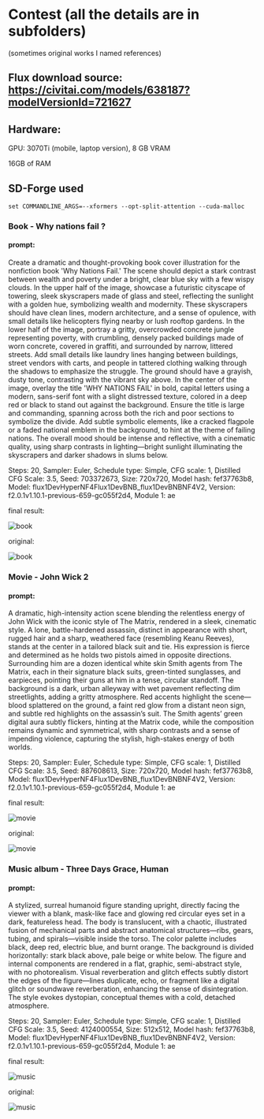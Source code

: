 # Contest (all the details are in subfolders)

(sometimes original works I named references)

## Flux download source: https://civitai.com/models/638187?modelVersionId=721627

## Hardware:
GPU: 3070Ti (mobile, laptop version), 8 GB VRAM

16GB of RAM

## SD-Forge used

`set COMMANDLINE_ARGS=--xformers --opt-split-attention --cuda-malloc`

### Book - Why nations fail ?

#### prompt:

Create a dramatic and thought-provoking book cover illustration for the nonfiction book 'Why Nations Fail.' The scene should depict a stark contrast between wealth and poverty under a bright, clear blue sky with a few wispy clouds. In the upper half of the image, showcase a futuristic cityscape of towering, sleek skyscrapers made of glass and steel, reflecting the sunlight with a golden hue, symbolizing wealth and modernity. These skyscrapers should have clean lines, modern architecture, and a sense of opulence, with small details like helicopters flying nearby or lush rooftop gardens. In the lower half of the image, portray a gritty, overcrowded concrete jungle representing poverty, with crumbling, densely packed buildings made of worn concrete, covered in graffiti, and surrounded by narrow, littered streets. Add small details like laundry lines hanging between buildings, street vendors with carts, and people in tattered clothing walking through the shadows to emphasize the struggle. The ground should have a grayish, dusty tone, contrasting with the vibrant sky above. In the center of the image, overlay the title 'WHY NATIONS FAIL' in bold, capital letters using a modern, sans-serif font with a slight distressed texture, colored in a deep red or black to stand out against the background. Ensure the title is large and commanding, spanning across both the rich and poor sections to symbolize the divide. Add subtle symbolic elements, like a cracked flagpole or a faded national emblem in the background, to hint at the theme of failing nations. The overall mood should be intense and reflective, with a cinematic quality, using sharp contrasts in lighting—bright sunlight illuminating the skyscrapers and darker shadows in slums below.

Steps: 20, Sampler: Euler, Schedule type: Simple, CFG scale: 1, Distilled CFG Scale: 3.5, Seed: 703372673, Size: 720x720, Model hash: fef37763b8, Model: flux1DevHyperNF4Flux1DevBNB_flux1DevBNBNF4V2, Version: f2.0.1v1.10.1-previous-659-gc055f2d4, Module 1: ae


final result:

![book](book/final_image.png)


original:

![book](book/original_reference.png)

### Movie - John Wick 2

#### prompt:
A dramatic, high-intensity action scene blending the relentless energy of John Wick with the iconic style of The Matrix, rendered in a sleek, cinematic style. A lone, battle-hardened assassin, distinct in appearance with short, rugged hair and a sharp, weathered face (resembling Keanu Reeves), stands at the center in a tailored black suit and tie. His expression is fierce and determined as he holds two pistols aimed in opposite directions. Surrounding him are a dozen identical white skin Smith agents from The Matrix, each in their signature black suits, green-tinted sunglasses, and earpieces, pointing their guns at him in a tense, circular standoff. The background is a dark, urban alleyway with wet pavement reflecting dim streetlights, adding a gritty atmosphere. Red accents highlight the scene—blood splattered on the ground, a faint red glow from a distant neon sign, and subtle red highlights on the assassin’s suit. The Smith agents’ green digital aura subtly flickers, hinting at the Matrix code, while the composition remains dynamic and symmetrical, with sharp contrasts and a sense of impending violence, capturing the stylish, high-stakes energy of both worlds.

Steps: 20, Sampler: Euler, Schedule type: Simple, CFG scale: 1, Distilled CFG Scale: 3.5, Seed: 887608613, Size: 720x720, Model hash: fef37763b8, Model: flux1DevHyperNF4Flux1DevBNB_flux1DevBNBNF4V2, Version: f2.0.1v1.10.1-previous-659-gc055f2d4, Module 1: ae

final result:

![movie](movie/Final_result.png)


original:

![movie](movie/reference.png)

### Music album - Three Days Grace, Human

#### prompt:

A stylized, surreal humanoid figure standing upright, directly facing the viewer with a blank, mask-like face and glowing red circular eyes set in a dark, featureless head. The body is translucent, with a chaotic, illustrated fusion of mechanical parts and abstract anatomical structures—ribs, gears, tubing, and spirals—visible inside the torso. The color palette includes black, deep red, electric blue, and burnt orange. The background is divided horizontally: stark black above, pale beige or white below. The figure and internal components are rendered in a flat, graphic, semi-abstract style, with no photorealism. Visual reverberation and glitch effects subtly distort the edges of the figure—lines duplicate, echo, or fragment like a digital glitch or soundwave reverberation, enhancing the sense of disintegration. The style evokes dystopian, conceptual themes with a cold, detached atmosphere.

Steps: 20, Sampler: Euler, Schedule type: Simple, CFG scale: 1, Distilled CFG Scale: 3.5, Seed: 4124000554, Size: 512x512, Model hash: fef37763b8, Model: flux1DevHyperNF4Flux1DevBNB_flux1DevBNBNF4V2, Version: f2.0.1v1.10.1-previous-659-gc055f2d4, Module 1: ae

final result:

![music](movie/Final_result.png)


original:

![music](movie/reference.png)

